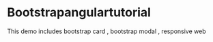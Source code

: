 <h1>Bootstrapangulartutorial</h1>
<p>This demo includes bootstrap card , bootstrap modal , responsive web </p>

